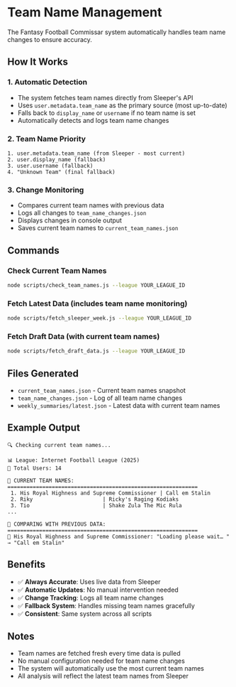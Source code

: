 # Team Name Management

The Fantasy Football Commissar system automatically handles team name changes to ensure accuracy.

## How It Works

### 1. **Automatic Detection**
- The system fetches team names directly from Sleeper's API
- Uses `user.metadata.team_name` as the primary source (most up-to-date)
- Falls back to `display_name` or `username` if no team name is set
- Automatically detects and logs team name changes

### 2. **Team Name Priority**
```
1. user.metadata.team_name (from Sleeper - most current)
2. user.display_name (fallback)
3. user.username (fallback)
4. "Unknown Team" (final fallback)
```

### 3. **Change Monitoring**
- Compares current team names with previous data
- Logs all changes to `team_name_changes.json`
- Displays changes in console output
- Saves current team names to `current_team_names.json`

## Commands

### Check Current Team Names
```bash
node scripts/check_team_names.js --league YOUR_LEAGUE_ID
```

### Fetch Latest Data (includes team name monitoring)
```bash
node scripts/fetch_sleeper_week.js --league YOUR_LEAGUE_ID
```

### Fetch Draft Data (with current team names)
```bash
node scripts/fetch_draft_data.js --league YOUR_LEAGUE_ID
```

## Files Generated

- `current_team_names.json` - Current team names snapshot
- `team_name_changes.json` - Log of all team name changes
- `weekly_summaries/latest.json` - Latest data with current team names

## Example Output

```
🔍 Checking current team names...

📊 League: Internet Football League (2025)
👥 Total Users: 14

🏈 CURRENT TEAM NAMES:
============================================================
 1. His Royal Highness and Supreme Commissioner | Call em Stalin
 2. Riky                      | Ricky's Raging Kodiaks 
 3. Tio                       | Shake Zula The Mic Rula
...

🔄 COMPARING WITH PREVIOUS DATA:
============================================================
🔄 His Royal Highness and Supreme Commissioner: "Loading please wait… " → "Call em Stalin"
```

## Benefits

- ✅ **Always Accurate**: Uses live data from Sleeper
- ✅ **Automatic Updates**: No manual intervention needed
- ✅ **Change Tracking**: Logs all team name changes
- ✅ **Fallback System**: Handles missing team names gracefully
- ✅ **Consistent**: Same system across all scripts

## Notes

- Team names are fetched fresh every time data is pulled
- No manual configuration needed for team name changes
- The system will automatically use the most current team names
- All analysis will reflect the latest team names from Sleeper
